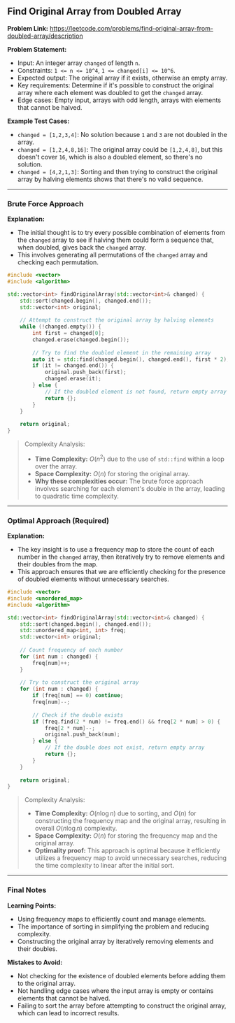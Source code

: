 ## Find Original Array from Doubled Array
**Problem Link:** https://leetcode.com/problems/find-original-array-from-doubled-array/description

**Problem Statement:**
- Input: An integer array `changed` of length `n`.
- Constraints: `1 <= n <= 10^4`, `1 <= changed[i] <= 10^6`.
- Expected output: The original array if it exists, otherwise an empty array.
- Key requirements: Determine if it's possible to construct the original array where each element was doubled to get the `changed` array.
- Edge cases: Empty input, arrays with odd length, arrays with elements that cannot be halved.

**Example Test Cases:**
- `changed = [1,2,3,4]`: No solution because `1` and `3` are not doubled in the array.
- `changed = [1,2,4,8,16]`: The original array could be `[1,2,4,8]`, but this doesn't cover `16`, which is also a doubled element, so there's no solution.
- `changed = [4,2,1,3]`: Sorting and then trying to construct the original array by halving elements shows that there's no valid sequence.

---

### Brute Force Approach
**Explanation:**
- The initial thought is to try every possible combination of elements from the `changed` array to see if halving them could form a sequence that, when doubled, gives back the `changed` array.
- This involves generating all permutations of the `changed` array and checking each permutation.

```cpp
#include <vector>
#include <algorithm>

std::vector<int> findOriginalArray(std::vector<int>& changed) {
    std::sort(changed.begin(), changed.end());
    std::vector<int> original;
    
    // Attempt to construct the original array by halving elements
    while (!changed.empty()) {
        int first = changed[0];
        changed.erase(changed.begin());
        
        // Try to find the doubled element in the remaining array
        auto it = std::find(changed.begin(), changed.end(), first * 2);
        if (it != changed.end()) {
            original.push_back(first);
            changed.erase(it);
        } else {
            // If the doubled element is not found, return empty array
            return {};
        }
    }
    
    return original;
}
```

> Complexity Analysis:
> - **Time Complexity:** $O(n^2)$ due to the use of `std::find` within a loop over the array.
> - **Space Complexity:** $O(n)$ for storing the original array.
> - **Why these complexities occur:** The brute force approach involves searching for each element's double in the array, leading to quadratic time complexity.

---

### Optimal Approach (Required)
**Explanation:**
- The key insight is to use a frequency map to store the count of each number in the `changed` array, then iteratively try to remove elements and their doubles from the map.
- This approach ensures that we are efficiently checking for the presence of doubled elements without unnecessary searches.

```cpp
#include <vector>
#include <unordered_map>
#include <algorithm>

std::vector<int> findOriginalArray(std::vector<int>& changed) {
    std::sort(changed.begin(), changed.end());
    std::unordered_map<int, int> freq;
    std::vector<int> original;
    
    // Count frequency of each number
    for (int num : changed) {
        freq[num]++;
    }
    
    // Try to construct the original array
    for (int num : changed) {
        if (freq[num] == 0) continue;
        freq[num]--;
        
        // Check if the double exists
        if (freq.find(2 * num) != freq.end() && freq[2 * num] > 0) {
            freq[2 * num]--;
            original.push_back(num);
        } else {
            // If the double does not exist, return empty array
            return {};
        }
    }
    
    return original;
}
```

> Complexity Analysis:
> - **Time Complexity:** $O(n \log n)$ due to sorting, and $O(n)$ for constructing the frequency map and the original array, resulting in overall $O(n \log n)$ complexity.
> - **Space Complexity:** $O(n)$ for storing the frequency map and the original array.
> - **Optimality proof:** This approach is optimal because it efficiently utilizes a frequency map to avoid unnecessary searches, reducing the time complexity to linear after the initial sort.

---

### Final Notes
**Learning Points:**
- Using frequency maps to efficiently count and manage elements.
- The importance of sorting in simplifying the problem and reducing complexity.
- Constructing the original array by iteratively removing elements and their doubles.

**Mistakes to Avoid:**
- Not checking for the existence of doubled elements before adding them to the original array.
- Not handling edge cases where the input array is empty or contains elements that cannot be halved.
- Failing to sort the array before attempting to construct the original array, which can lead to incorrect results.